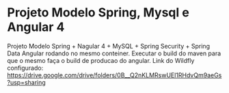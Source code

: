 # Projeto Modelo Spring, Mysql e Angular 4
Projeto Modelo Spring + Nagular 4 + MySQL + Spring Security + Spring Data
Angular rodando no mesmo conteiner. Executar o build do maven para que o mesmo faça o build de producao do angular.
Link do Wildfly configurado: https://drive.google.com/drive/folders/0B__Q2nKLMRswUEl1RHdvQm9aeGs?usp=sharing

